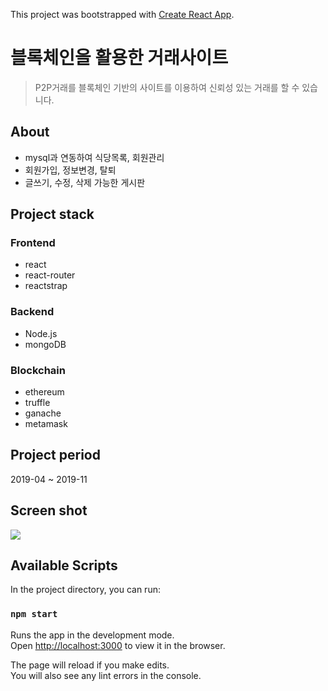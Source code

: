 This project was bootstrapped with [Create React App](https://github.com/facebook/create-react-app).

# 블록체인을 활용한 거래사이트
> P2P거래를 블록체인 기반의 사이트를 이용하여 신뢰성 있는 거래를 할 수 있습니다.
## About
- mysql과 연동하여 식당목록, 회원관리
- 회원가입, 정보변경, 탈퇴
- 글쓰기, 수정, 삭제 가능한 게시판

## Project stack
### Frontend
- react
- react-router
- reactstrap
### Backend
- Node.js
- mongoDB
### Blockchain
- ethereum
- truffle
- ganache
- metamask

## Project period
2019-04 ~ 2019-11

## Screen shot
<img src="https://user-images.githubusercontent.com/36887393/71708700-61137c00-2e36-11ea-907d-2bf2f54aba45.JPG"/>

## Available Scripts

In the project directory, you can run:

### `npm start`

Runs the app in the development mode.<br>
Open [http://localhost:3000](http://localhost:3000) to view it in the browser.

The page will reload if you make edits.<br>
You will also see any lint errors in the console.
